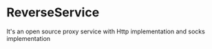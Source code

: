 # ReverseService
It's an open source proxy service with Http implementation and socks implementation

